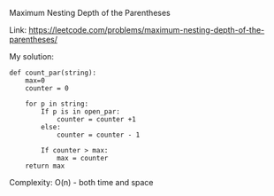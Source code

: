 Maximum Nesting Depth of the Parentheses 

Link: https://leetcode.com/problems/maximum-nesting-depth-of-the-parentheses/

My solution:

```
def count_par(string):
    max=0
    counter = 0
    
    for p in string:
        If p is in open_par:
            counter = counter +1
        else:
            counter = counter - 1

        If counter > max:
            max = counter
    return max
```
Complexity: O(n) - both time and space
